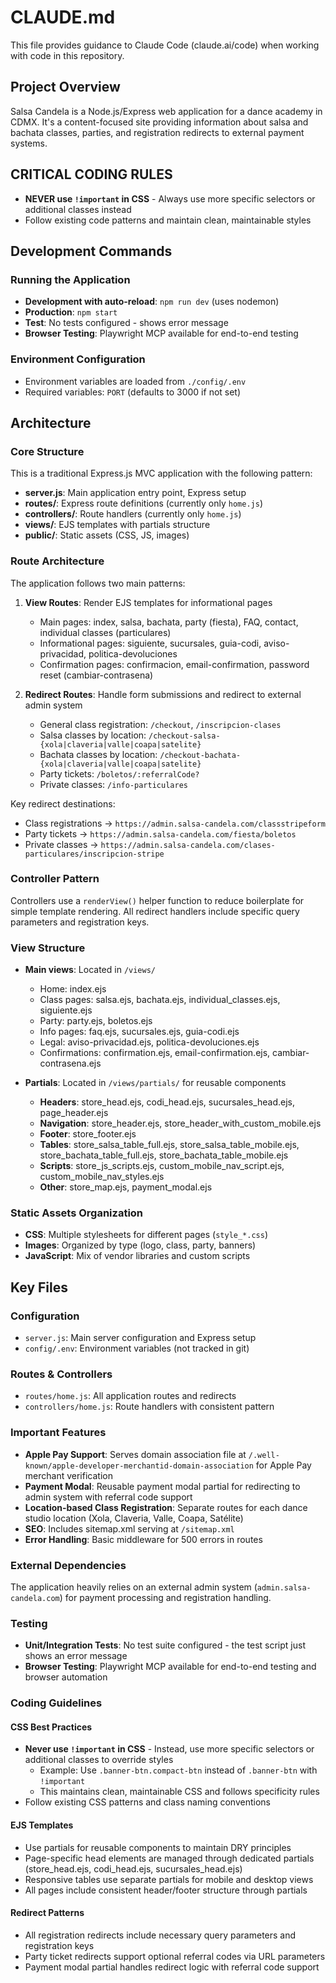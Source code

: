 # CLAUDE.md

This file provides guidance to Claude Code (claude.ai/code) when working with code in this repository.

## Project Overview

Salsa Candela is a Node.js/Express web application for a dance academy in CDMX. It's a content-focused site providing information about salsa and bachata classes, parties, and registration redirects to external payment systems.

## CRITICAL CODING RULES

- **NEVER use `!important` in CSS** - Always use more specific selectors or additional classes instead
- Follow existing code patterns and maintain clean, maintainable styles

## Development Commands

### Running the Application

- **Development with auto-reload**: `npm run dev` (uses nodemon)
- **Production**: `npm start`
- **Test**: No tests configured - shows error message
- **Browser Testing**: Playwright MCP available for end-to-end testing

### Environment Configuration

- Environment variables are loaded from `./config/.env`
- Required variables: `PORT` (defaults to 3000 if not set)

## Architecture

### Core Structure

This is a traditional Express.js MVC application with the following pattern:

- **server.js**: Main application entry point, Express setup
- **routes/**: Express route definitions (currently only `home.js`)
- **controllers/**: Route handlers (currently only `home.js`)
- **views/**: EJS templates with partials structure
- **public/**: Static assets (CSS, JS, images)

### Route Architecture

The application follows two main patterns:

1. **View Routes**: Render EJS templates for informational pages
   - Main pages: index, salsa, bachata, party (fiesta), FAQ, contact, individual classes (particulares)
   - Informational pages: siguiente, sucursales, guia-codi, aviso-privacidad, politica-devoluciones
   - Confirmation pages: confirmacion, email-confirmation, password reset (cambiar-contrasena)

2. **Redirect Routes**: Handle form submissions and redirect to external admin system
   - General class registration: `/checkout`, `/inscripcion-clases`
   - Salsa classes by location: `/checkout-salsa-{xola|claveria|valle|coapa|satelite}`
   - Bachata classes by location: `/checkout-bachata-{xola|claveria|valle|coapa|satelite}`
   - Party tickets: `/boletos/:referralCode?`
   - Private classes: `/info-particulares`

Key redirect destinations:

- Class registrations → `https://admin.salsa-candela.com/classstripeform`
- Party tickets → `https://admin.salsa-candela.com/fiesta/boletos`
- Private classes → `https://admin.salsa-candela.com/clases-particulares/inscripcion-stripe`

### Controller Pattern

Controllers use a `renderView()` helper function to reduce boilerplate for simple template rendering. All redirect handlers include specific query parameters and registration keys.

### View Structure

- **Main views**: Located in `/views/`
  - Home: index.ejs
  - Class pages: salsa.ejs, bachata.ejs, individual_classes.ejs, siguiente.ejs
  - Party: party.ejs, boletos.ejs
  - Info pages: faq.ejs, sucursales.ejs, guia-codi.ejs
  - Legal: aviso-privacidad.ejs, politica-devoluciones.ejs
  - Confirmations: confirmation.ejs, email-confirmation.ejs, cambiar-contrasena.ejs

- **Partials**: Located in `/views/partials/` for reusable components
  - **Headers**: store_head.ejs, codi_head.ejs, sucursales_head.ejs, page_header.ejs
  - **Navigation**: store_header.ejs, store_header_with_custom_mobile.ejs
  - **Footer**: store_footer.ejs
  - **Tables**: store_salsa_table_full.ejs, store_salsa_table_mobile.ejs, store_bachata_table_full.ejs, store_bachata_table_mobile.ejs
  - **Scripts**: store_js_scripts.ejs, custom_mobile_nav_script.ejs, custom_mobile_nav_styles.ejs
  - **Other**: store_map.ejs, payment_modal.ejs

### Static Assets Organization

- **CSS**: Multiple stylesheets for different pages (`style_*.css`)
- **Images**: Organized by type (logo, class, party, banners)
- **JavaScript**: Mix of vendor libraries and custom scripts

## Key Files

### Configuration

- `server.js`: Main server configuration and Express setup
- `config/.env`: Environment variables (not tracked in git)

### Routes & Controllers

- `routes/home.js`: All application routes and redirects
- `controllers/home.js`: Route handlers with consistent pattern

### Important Features

- **Apple Pay Support**: Serves domain association file at `/.well-known/apple-developer-merchantid-domain-association` for Apple Pay merchant verification
- **Payment Modal**: Reusable payment modal partial for redirecting to admin system with referral code support
- **Location-based Class Registration**: Separate routes for each dance studio location (Xola, Claveria, Valle, Coapa, Satélite)
- **SEO**: Includes sitemap.xml serving at `/sitemap.xml`
- **Error Handling**: Basic middleware for 500 errors in routes

### External Dependencies

The application heavily relies on an external admin system (`admin.salsa-candela.com`) for payment processing and registration handling.

### Testing

- **Unit/Integration Tests**: No test suite configured - the test script just shows an error message
- **Browser Testing**: Playwright MCP available for end-to-end testing and browser automation

### Coding Guidelines

#### CSS Best Practices

- **Never use `!important` in CSS** - Instead, use more specific selectors or additional classes to override styles
  - Example: Use `.banner-btn.compact-btn` instead of `.banner-btn` with `!important`
  - This maintains clean, maintainable CSS and follows specificity rules
- Follow existing CSS patterns and class naming conventions

#### EJS Templates

- Use partials for reusable components to maintain DRY principles
- Page-specific head elements are managed through dedicated partials (store_head.ejs, codi_head.ejs, sucursales_head.ejs)
- Responsive tables use separate partials for mobile and desktop views
- All pages include consistent header/footer structure through partials

#### Redirect Patterns

- All registration redirects include necessary query parameters and registration keys
- Party ticket redirects support optional referral codes via URL parameters
- Payment modal partial handles redirect logic with referral code support
